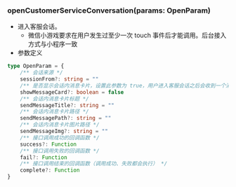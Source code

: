 ### **openCustomerServiceConversation(params: OpenParam)**
- 进入客服会话。
	- 微信小游戏要求在用户发生过至少一次 touch 事件后才能调用。后台接入方式与小程序一致
- 参数定义

```typescript
type OpenParam = {
	/** 会话来源 */
	sessionFrom?: string = ""
	/** 是否显示会话内消息卡片，设置此参数为 true，用户进入客服会话之后会收到一个消息卡片，通过以下三个参数设置卡片的内容 */
	showMessageCard?: boolean = false
	/** 会话内消息卡片标题 */
	sendMessageTitle?: string = ""
	/** 会话内消息卡片路径 */
	sendMessagePath?: string = ""
	/** 会话内消息卡片图片路径 */
	sendMessageImg?: string = ""
	/** 接口调用成功的回调函数 */
	success?: Function
	/** 接口调用失败的回调函数 */
	fail?: Function
	/** 接口调用结束的回调函数（调用成功、失败都会执行） */
	complete?: Function
}

```

